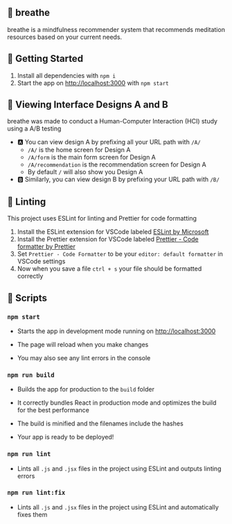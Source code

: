 ## 🧘 breathe

breathe is a mindfulness recommender system that recommends meditation resources based on your current needs.

## 🍼 Getting Started

1. Install all dependencies with `npm i`
2. Start the app on [http://localhost:3000](http://localhost:3000) with `npm start`

## 🧪 Viewing Interface Designs A and B

breathe was made to conduct a Human-Computer Interaction (HCI) study using a A/B testing
- 🅰️ You can view design A by prefixing all your URL path with `/A/`
  - `/A/` is the home screen for Design A
  - `/A/form` is the main form screen for Design A
  - `/A/recommendation` is the recommendation screen for Design A
  - By default `/` will also show you Design A
- 🅱️ Similarly, you can view design B by prefixing your URL path with `/B/`

## 🫧 Linting

This project uses ESLint for linting and Prettier for code formatting

1. Install the ESLint extension for VSCode labeled [ESLint by Microsoft](vscode:extension/dbaeumer.vscode-eslint)
2. Install the Prettier extension for VSCode labeled [Prettier - Code formatter by Prettier](vscode:extension/esbenp.prettier-vscode)
3. Set `Prettier - Code Formatter` to be your `editor: default formatter` in VSCode settings
4. Now when you save a file `ctrl + s` your file should be formatted correctly

## 🚀 Scripts

### `npm start`

- Starts the app in development mode running on [http://localhost:3000](http://localhost:3000)

- The page will reload when you make changes
- You may also see any lint errors in the console

### `npm run build`

- Builds the app for production to the `build` folder
- It correctly bundles React in production mode and optimizes the build for the best performance

- The build is minified and the filenames include the hashes
- Your app is ready to be deployed!

### `npm run lint`

- Lints all `.js` and `.jsx` files in the project using ESLint and outputs linting errors

### `npm run lint:fix`

- Lints all `.js` and `.jsx` files in the project using ESLint and automatically fixes them
